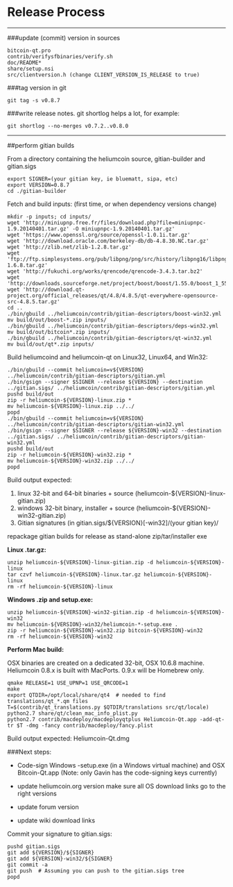 Release Process
====================

* * *

###update (commit) version in sources


	bitcoin-qt.pro
	contrib/verifysfbinaries/verify.sh
	doc/README*
	share/setup.nsi
	src/clientversion.h (change CLIENT_VERSION_IS_RELEASE to true)

###tag version in git

	git tag -s v0.8.7

###write release notes. git shortlog helps a lot, for example:

	git shortlog --no-merges v0.7.2..v0.8.0

* * *

##perform gitian builds

 From a directory containing the heliumcoin source, gitian-builder and gitian.sigs
  
	export SIGNER=(your gitian key, ie bluematt, sipa, etc)
	export VERSION=0.8.7
	cd ./gitian-builder

 Fetch and build inputs: (first time, or when dependency versions change)

	mkdir -p inputs; cd inputs/
	wget 'http://miniupnp.free.fr/files/download.php?file=miniupnpc-1.9.20140401.tar.gz' -O miniupnpc-1.9.20140401.tar.gz'
	wget 'https://www.openssl.org/source/openssl-1.0.1i.tar.gz'
	wget 'http://download.oracle.com/berkeley-db/db-4.8.30.NC.tar.gz'
	wget 'http://zlib.net/zlib-1.2.8.tar.gz'
	wget 'ftp://ftp.simplesystems.org/pub/libpng/png/src/history/libpng16/libpng-1.6.8.tar.gz'
	wget 'http://fukuchi.org/works/qrencode/qrencode-3.4.3.tar.bz2'
	wget 'http://downloads.sourceforge.net/project/boost/boost/1.55.0/boost_1_55_0.tar.bz2'
	wget 'http://download.qt-project.org/official_releases/qt/4.8/4.8.5/qt-everywhere-opensource-src-4.8.5.tar.gz'
	cd ..
	./bin/gbuild ../heliumcoin/contrib/gitian-descriptors/boost-win32.yml
	mv build/out/boost-*.zip inputs/
	./bin/gbuild ../heliumcoin/contrib/gitian-descriptors/deps-win32.yml
	mv build/out/bitcoin*.zip inputs/
	./bin/gbuild ../heliumcoin/contrib/gitian-descriptors/qt-win32.yml
	mv build/out/qt*.zip inputs/

 Build heliumcoind and heliumcoin-qt on Linux32, Linux64, and Win32:
  
	./bin/gbuild --commit heliumcoin=v${VERSION} ../heliumcoin/contrib/gitian-descriptors/gitian.yml
	./bin/gsign --signer $SIGNER --release ${VERSION} --destination ../gitian.sigs/ ../heliumcoin/contrib/gitian-descriptors/gitian.yml
	pushd build/out
	zip -r heliumcoin-${VERSION}-linux.zip *
	mv heliumcoin-${VERSION}-linux.zip ../../
	popd
	./bin/gbuild --commit heliumcoin=v${VERSION} ../heliumcoin/contrib/gitian-descriptors/gitian-win32.yml
	./bin/gsign --signer $SIGNER --release ${VERSION}-win32 --destination ../gitian.sigs/ ../heliumcoin/contrib/gitian-descriptors/gitian-win32.yml
	pushd build/out
	zip -r heliumcoin-${VERSION}-win32.zip *
	mv heliumcoin-${VERSION}-win32.zip ../../
	popd

  Build output expected:

  1. linux 32-bit and 64-bit binaries + source (heliumcoin-${VERSION}-linux-gitian.zip)
  2. windows 32-bit binary, installer + source (heliumcoin-${VERSION}-win32-gitian.zip)
  3. Gitian signatures (in gitian.sigs/${VERSION}[-win32]/(your gitian key)/

repackage gitian builds for release as stand-alone zip/tar/installer exe

**Linux .tar.gz:**

	unzip heliumcoin-${VERSION}-linux-gitian.zip -d heliumcoin-${VERSION}-linux
	tar czvf heliumcoin-${VERSION}-linux.tar.gz heliumcoin-${VERSION}-linux
	rm -rf heliumcoin-${VERSION}-linux

**Windows .zip and setup.exe:**

	unzip heliumcoin-${VERSION}-win32-gitian.zip -d heliumcoin-${VERSION}-win32
	mv heliumcoin-${VERSION}-win32/heliumcoin-*-setup.exe .
	zip -r heliumcoin-${VERSION}-win32.zip bitcoin-${VERSION}-win32
	rm -rf heliumcoin-${VERSION}-win32

**Perform Mac build:**

  OSX binaries are created on a dedicated 32-bit, OSX 10.6.8 machine.
  Heliumcoin 0.8.x is built with MacPorts.  0.9.x will be Homebrew only.

	qmake RELEASE=1 USE_UPNP=1 USE_QRCODE=1
	make
	export QTDIR=/opt/local/share/qt4  # needed to find translations/qt_*.qm files
	T=$(contrib/qt_translations.py $QTDIR/translations src/qt/locale)
	python2.7 share/qt/clean_mac_info_plist.py
	python2.7 contrib/macdeploy/macdeployqtplus Heliumcoin-Qt.app -add-qt-tr $T -dmg -fancy contrib/macdeploy/fancy.plist

 Build output expected: Heliumcoin-Qt.dmg

###Next steps:

* Code-sign Windows -setup.exe (in a Windows virtual machine) and
  OSX Bitcoin-Qt.app (Note: only Gavin has the code-signing keys currently)

* update heliumcoin.org version
  make sure all OS download links go to the right versions

* update forum version

* update wiki download links

Commit your signature to gitian.sigs:

	pushd gitian.sigs
	git add ${VERSION}/${SIGNER}
	git add ${VERSION}-win32/${SIGNER}
	git commit -a
	git push  # Assuming you can push to the gitian.sigs tree
	popd

